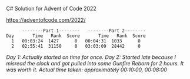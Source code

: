 
C# Solution for Advent of Code 2022

https://adventofcode.com/2022/

```
      --------Part 1--------   --------Part 2--------
Day       Time   Rank  Score       Time   Rank  Score
  1   00:03:24  1427      0   00:04:31  1033      0
  2   02:55:41  31150     0   03:03:09  28442     0
```

*Day 1: Actually started on time for once.*
*Day 2: Started late because I misread the clock and got pulled into some Gunfire Reborn for 2 hours. It was worth it. Actual time taken: approximately 00:10:00, 00:08:00*